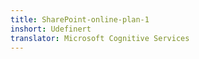 ```yaml
---
title: SharePoint-online-plan-1
inshort: Udefinert
translator: Microsoft Cognitive Services
---
```




